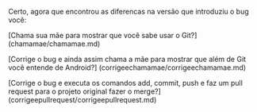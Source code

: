 Certo, agora que encontrou as diferencas na versão que introduziu o bug você:

[Chama sua mãe para mostrar que você sabe usar o Git?]
(chamamae/chamamae.md)

[Corrige o bug e ainda assim chama a mãe para mostrar que além de Git você entende de Android?]
(corrigeechamamae/corrigeechamamae.md)

[Corrige o bug e executa os comandos add, commit, push e faz um pull request para o projeto original fazer o merge?]
(corrigeepullrequest/corrigeepullrequest.md)